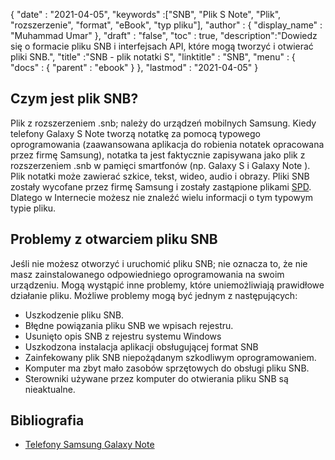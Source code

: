 {
  "date" : "2021-04-05",
  "keywords" :["SNB", "Plik S Note", "Plik", "rozszerzenie", "format", "eBook", "typ pliku"],
  "author" : {
    "display_name" : "Muhammad Umar"
},
  "draft" : "false",
  "toc" : true,
  "description":"Dowiedz się o formacie pliku SNB i interfejsach API, które mogą tworzyć i otwierać pliki SNB.",
  "title" :"SNB - plik notatki S",
  "linktitle" : "SNB",
  "menu" : {
    "docs" : {
      "parent" : "ebook"
}
},
  "lastmod" : "2021-04-05"
}

## Czym jest plik SNB?

Plik z rozszerzeniem .snb; należy do urządzeń mobilnych Samsung. Kiedy telefony Galaxy S Note tworzą notatkę za pomocą typowego oprogramowania (zaawansowana aplikacja do robienia notatek opracowana przez firmę Samsung), notatka ta jest faktycznie zapisywana jako plik z rozszerzeniem .snb w pamięci smartfonów (np. Galaxy S i Galaxy Note ). Plik notatki może zawierać szkice, tekst, wideo, audio i obrazy. Pliki SNB zostały wycofane przez firmę Samsung i zostały zastąpione plikami [SPD](/pl/ebook/snb/). Dlatego w Internecie możesz nie znaleźć wielu informacji o tym typowym typie pliku.

## Problemy z otwarciem pliku SNB

Jeśli nie możesz otworzyć i uruchomić pliku SNB; nie oznacza to, że nie masz zainstalowanego odpowiedniego oprogramowania na swoim urządzeniu. Mogą wystąpić inne problemy, które uniemożliwiają prawidłowe działanie pliku. Możliwe problemy mogą być jednym z następujących:

- Uszkodzenie pliku SNB.
- Błędne powiązania pliku SNB we wpisach rejestru.
- Usunięto opis SNB z rejestru systemu Windows
- Uszkodzona instalacja aplikacji obsługującej format SNB
- Zainfekowany plik SNB niepożądanym szkodliwym oprogramowaniem.
- Komputer ma zbyt mało zasobów sprzętowych do obsługi pliku SNB.
- Sterowniki używane przez komputer do otwierania pliku SNB są nieaktualne.

## Bibliografia

* [Telefony Samsung Galaxy Note](https://www.samsung.com/us/mobile/phones/galaxy-note/)



